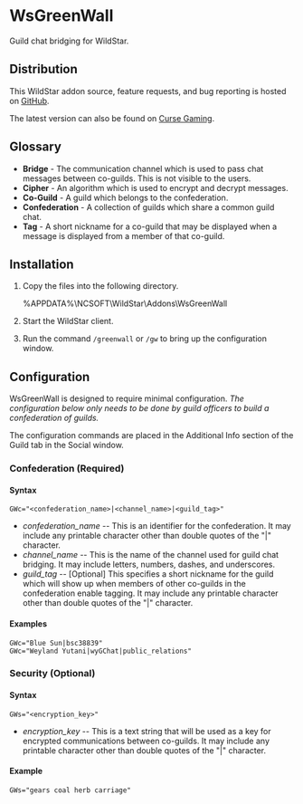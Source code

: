 WsGreenWall
===========

Guild chat bridging for WildStar.

Distribution
------------

This WildStar addon source, feature requests, and bug reporting is hosted on [GitHub](https://github.com/AIE-Guild/WsGreenWall).

The latest version can also be found on [Curse Gaming](http://www.curse.com/ws-addons/wildstar/222578-wsgreenwall).


Glossary
--------

- **Bridge** - The communication channel which is used to pass chat messages between co-guilds.  This is not visible to the users.
- **Cipher** - An algorithm which is used to encrypt and decrypt messages.
- **Co-Guild** - A guild which belongs to the confederation.
- **Confederation** - A collection of guilds which share a common guild chat.
- **Tag** - A short nickname for a co-guild that may be displayed when a message is displayed from a member of that co-guild.


Installation
------------

1. Copy the files into the following directory.

    %APPDATA%\NCSOFT\WildStar\Addons\WsGreenWall

2. Start the WildStar client.

3. Run the command `/greenwall` or `/gw` to bring up the configuration window.


Configuration
-------------

WsGreenWall is designed to require minimal configuration. *The configuration below only needs to be done by guild officers to build a confederation of guilds.*

The configuration commands are placed in the Additional Info section of the Guild tab in the Social window.

### Confederation (Required)

#### Syntax

    GWc="<confederation_name>|<channel_name>|<guild_tag>"

- *confederation_name* -- This is an identifier for the confederation.  It may include any printable character other than double quotes of the "|" character.
- *channel_name* -- This is the name of the channel used for guild chat bridging. It may include letters, numbers, dashes, and underscores.
- *guild_tag* -- [Optional] This specifies a short nickname for the guild which will show up when members of other co-guilds in the confederation enable tagging. It may include any printable character other than double quotes of the "|" character.

#### Examples

    GWc="Blue Sun|bsc38839"
    GWc="Weyland Yutani|wyGChat|public_relations"


### Security (Optional)

#### Syntax

    GWs="<encryption_key>"

- *encryption_key* -- This is a text string that will be used as a key for encrypted communications between co-guilds. It may include any printable character other than double quotes of the "|" character.
 
#### Example

    GWs="gears coal herb carriage"


